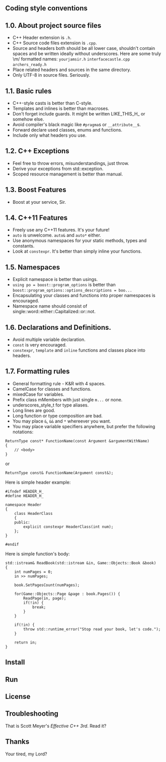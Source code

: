## Coding style conventions

1.0. About project source files
-----------------
* C++ Header extension is `.h`.
* C++ Source code files extension is `.cpp`.
* Source and headers both should be all lower case, shouldn't contain spaces and be written ideally without underscores.
Here are some truly \m/ formatted names:
`yourjamsir.h`
`interfacecastle.cpp`
`archers_ready.h`
* Place related headers and sources in the same directory.
* Only UTF-8 in source files. Seriously.

1.1. Basic rules
----------
* C++-style casts is better than C-style.
* Templates and inlines is better than macroses.
* Don't forget include guards. It might be written LIKE_THIS_H_ or somehow else.
* Avoid compiler's black magic like `#pragma`s or `__attribute__`s.
* Forward declare used classes, enums and functions.
* Include only what headers you use.

1.2. C++ Exceptions
-------------------
* Feel free to throw errors, misunderstandings, just throw.
* Derive your exceptions from std::exception.
* Scoped resource management is better than manual.

1.3. Boost Features
--------------
* Boost at your service, Sir.

1.4. C++11 Features
-------------------
* Freely use any C++11 features. It's your future!
* `auto` is unwelcome. `auto&` and `auto*` either.
* Use anonymous namespaces for your static methods, types and constants.
* Look at `constexpr`. It's better than simply inline your functions.

1.5. Namespaces
--------------
* Explicit namespace is better than usings.
* `using po = boost::program_options` is better than `boost::program_options::options_descriptions = boo...`
* Encapsulating your classes and functions into proper namespaces is encouraged.
* Namespace name should consist of single::word::either::Capitalized::or::not. 

1.6. Declarations and Definitions.
------------------------------------------------------
* Avoid multiple variable declaration.
* `const` is very encouraged.
* `constexpr`, `template` and `inline` functions and classes place into headers.

1.7. Formatting rules
---------------------
* General formatting rule - K&R with 4 spaces.
* CamelCase for classes and functions.
* mixedCase for variables.
* Prefix class mMembers with just single `m...` or none.
* underscores_style_t for type aliases.
* Long lines are good.
* Long function or type composition are bad.
* You may place `&`, `&&` and `*` whereever you want.
* You may place variable specifiers anywhere, but prefer the following notations:

```
ReturnType const* FunctionName(const Argument &argumentWithName)
{
    // <body>
}
```

or

```
ReturnType const& FunctionName(Argument const&);
```

Here is simple header example:

```
#ifndef HEADER_H_
#define HEADER_H_

namespace Header
{
    class HeaderClass
    {
    public:
        explicit constexpr HeaderClass(int num);
    };
}

#endif
```

Here is simple function's body:

```
std::istream& ReadBook(std::istream &in, Game::Objects::Book &book)
{
    int numPages = 0;
    in >> numPages;

    book.SetPagesCount(numPages);
    
    for(Game::Objects::Page &page : book.Pages()) {
        ReadPage(in, page);
        if(!in) {
            break;
        }
    }
    
    if(!in) {
        throw std::runtime_error("Stop read your book, let's code.");
    }
    
    return in;
}
```

## Install

## Run

## License

## Troubleshooting

That is Scott Meyer's *Effective C++ 3rd*. Read it?

## Thanks

Your tired, my Lord?